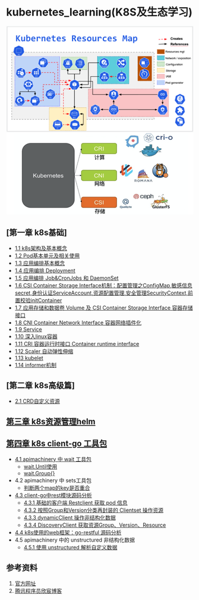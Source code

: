 # kubernetes_learning(K8S及生态学习)

![](img/.01_basis_idea/k8s_roadMap.png)
![](img/.01_basis_idea/k8s_roadMap2.png)

## [第一章 k8s基础]

- [1.1  k8s架构及基本概念](chapter01_k8s_basic/01_kube_structure_n_basic_idea.md)
- [1.2  Pod基本单元及相关使用](chapter01_k8s_basic/02_pod.md)
- [1.3  应用编排基本概念](chapter01_k8s_basic/03_resource_object.md)
- [1.4  应用编排 Deployment](chapter01_k8s_basic/04_deployment.md)
- [1.5  应用编排 Job&CronJobs 和 DaemonSet](chapter01_k8s_basic/05_Job_n_daemonSet.md)
- [1.6  CSI Container Storage Interface机制：配置管理之ConfigMap,敏感信息secret,身份认证ServiceAccount,资源配置管理,安全管理SecurityContext,前置校验initContainer](chapter01_k8s_basic/06_configMap.md)
- [1.7  应用存储和数据卷 Volume 及 CSI Container Storage Interface 容器存储接口 ](chapter01_k8s_basic/07_volume.md)
- [1.8  CNI Container Network Interface 容器网络插件化](chapter01_k8s_basic/08_k8s_network_model.md)
- [1.9  Service](chapter01_k8s_basic/09_service.md)
- [1.10 深入linux容器](chapter01_k8s_basic/10_container.md)
- [1.11 CRI 容器运行时接口 Container runtime interface](chapter01_k8s_basic/11_cri.md)
- [1.12 Scaler 自动弹性伸缩](chapter01_k8s_basic/12_scaler.md)
- [1.13 kubelet](chapter01_k8s_basic/13_kubelet.md)
- [1.14 informer机制](chapter01_k8s_basic/14_informer.md)

## [第二章 k8s高级篇]
- [2.1 CRD自定义资源](chapter02_k8s_advanced/01_CustomResourcesDefinition/crd.md)

## [第三章 k8s资源管理helm](chapter03_helm/helm.md)

## [第四章 k8s client-go 工具包](chapter04_k8s_pkg/k8s_lib.md)
- [4.1 apimachinery 中 wait 工具包](chapter04_k8s_pkg/01_wait/wait_util.md)
  - [wait.Until使用](chapter04_k8s_pkg/01_wait/01_util/main.go)
  - [wait.Group{}](chapter04_k8s_pkg/01_wait/02_waitGroup/main.go)
- 4.2 apimachinery 中 sets工具包
  - [判断两个map的key是否重合](chapter04_k8s_pkg/02_sets/main.go)
- [4.3 client-go中rest模块源码分析](chapter04_k8s_pkg/03_client_go/rest.md)
  - [4.3.1 基础的客户端 Restclient 获取 pod 信息](chapter04_k8s_pkg/03_client_go/01_RESTClient/main.go)
  - [4.3.2 按照Group和Version分类再封装的 Clientset 操作资源](chapter04_k8s_pkg/03_client_go/02_Clientset/main.go)
  - [4.3.3 dynamicClient 操作非结构化数据](chapter04_k8s_pkg/03_client_go/03_dynamic_client/dynamic_client.go)
  - [4.3.4 DiscoveryClient 获取资源Group、Version、Resource](chapter04_k8s_pkg/03_client_go/04_discovery_client/discovery.go)
- [4.4 k8s使用的web框架：go-restful 源码分析](chapter04_k8s_pkg/04_k8s_restful/go-restful.md)
- 4.5 apimachinery 中的 unstructured 非结构化数据
  - [4.5.1 使用 unstructured 解析自定义数据](chapter04_k8s_pkg/05_k8s.io_api/01_unstrutured/main.go)




## 参考资料
1. [官方网址](https://kubernetes.io/docs/tasks/extend-kubernetes/custom-resources/custom-resource-definitions/#create-a-customresourcedefinition)
2. [腾讯程序员欣宸博客](https://xinchen.blog.csdn.net/?type=blog)